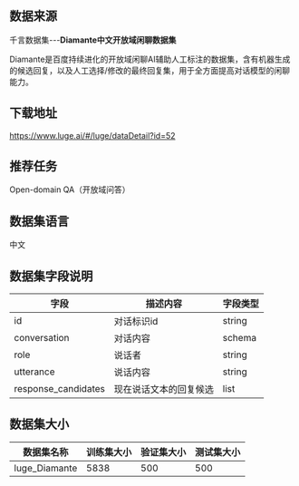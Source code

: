 ## 数据来源

千言数据集---**Diamante中文开放域闲聊数据集**

Diamante是百度持续进化的开放域闲聊AI辅助人工标注的数据集，含有机器生成的候选回复，以及人工选择/修改的最终回复集，用于全方面提高对话模型的闲聊能力。

## 下载地址

https://www.luge.ai/#/luge/dataDetail?id=52

## 推荐任务

Open-domain QA（开放域问答）

## 数据集语言

中文

## 数据集字段说明

| 字段                | 描述内容               | 字段类型 |
| ------------------- | ---------------------- | -------- |
| id                  | 对话标识id             | string   |
| conversation        | 对话内容               | schema   |
| role                | 说话者                 | string   |
| utterance           | 说话内容               | string   |
| response_candidates | 现在说话文本的回复候选 | list     |

## 数据集大小

| 数据集名称    | 训练集大小 | 验证集大小 | 测试集大小 |
| ------------- | ---------- | ---------- | ---------- |
| luge_Diamante | 5838       | 500        | 500        |

